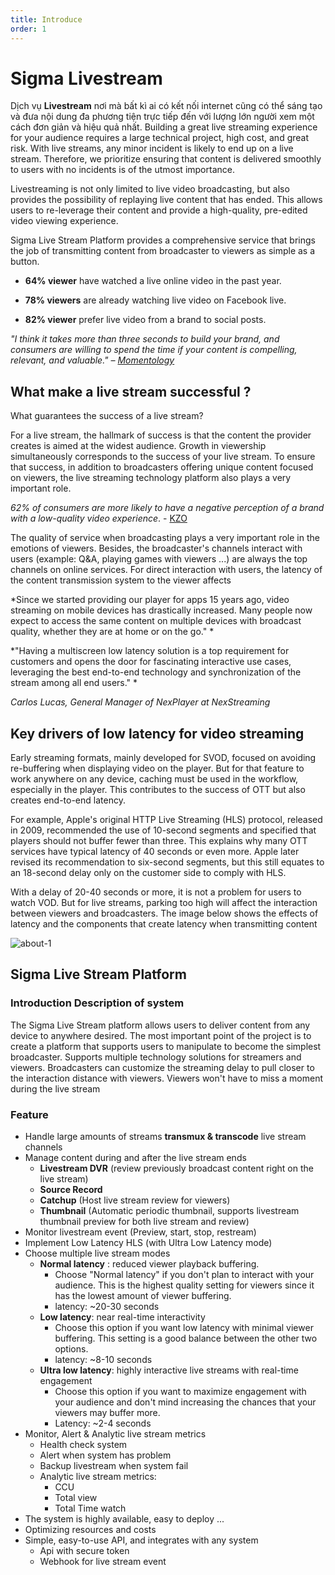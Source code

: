 ```yaml
---
title: Introduce
order: 1
---
```


# Sigma Livestream

Dịch vụ **Livestream** nơi mà bất kì ai có kết nối internet cũng có thể sáng tạo và đưa nội dung đa phương tiện trực tiếp đến với lượng lớn người xem một cách đơn giản và hiệu quả nhất. Building a great live streaming experience for your audience requires a large technical project, high cost, and great risk. With live streams, any minor incident is likely to end up on a live stream. Therefore, we prioritize ensuring that content is delivered smoothly to users with no incidents is of the utmost importance.

Livestreaming is not only limited to live video broadcasting, but also provides the possibility of replaying live content that has ended. This allows users to re-leverage their content and provide a high-quality, pre-edited video viewing experience.

Sigma Live Stream Platform provides a comprehensive service that brings the job of transmitting content from broadcaster to viewers as simple as a button.

- **64% viewer** have watched a live online video in the past year.

- **78% viewers** are already watching live video on Facebook live.

- **82% viewer** prefer live video from a brand to social posts.

_"I think it takes more than three seconds to build your brand, and consumers are willing to spend the time if your content is compelling, relevant, and valuable." – [Momentology](http://www.momentology.com/8936-video-marketing-trends-2016/)_

## What make a live stream successful ?

What guarantees the success of a live stream?

For a live stream, the hallmark of success is that the content the provider creates is aimed at the widest audience. Growth in viewership simultaneously corresponds to the success of your live stream. To ensure that success, in addition to broadcasters offering unique content focused on viewers, the live streaming technology platform also plays a very important role.

_62% of consumers are more likely to have a negative perception of a brand with a low-quality video experience_. - [KZO](https://kzoinnovations.com/video-quality-influence-brand-perception)

The quality of service when broadcasting plays a very important role in the emotions of viewers. Besides, the broadcaster's channels interact with users (example: Q\&A, playing games with viewers ...) are always the top channels on online services. For direct interaction with users, the latency of the content transmission system to the viewer affects

\*Since we started providing our player for apps 15 years ago, video streaming on mobile devices has drastically increased. Many people now expect to access the same content on multiple devices with broadcast quality, whether they are at home or on the go." \*

\*"Having a multiscreen low latency solution is a top requirement for customers and opens the door for fascinating interactive use cases, leveraging the best end-to-end technology and synchronization of the stream among all end users." \*

_Carlos Lucas, General Manager of NexPlayer at_ _NexStreaming_

## Key drivers of low latency for video streaming

Early streaming formats, mainly developed for SVOD, focused on avoiding re-buffering when displaying video on the player. But for that feature to work anywhere on any device, caching must be used in the workflow, especially in the player. This contributes to the success of OTT but also creates end-to-end latency.

For example, Apple's original HTTP Live Streaming (HLS) protocol, released in 2009, recommended the use of 10-second segments and specified that players should not buffer fewer than three. This explains why many OTT services have typical latency of 40 seconds or even more. Apple later revised its recommendation to six-second segments, but this still equates to an 18-second delay only on the customer side to comply with HLS.

With a delay of 20-40 seconds or more, it is not a problem for users to watch VOD. But for live streams, parking too high will affect the interaction between viewers and broadcasters. The image below shows the effects of latency and the components that create latency when transmitting content

![about-1](/images/livestream/livestream-about-1.png)

## Sigma Live Stream Platform

### Introduction Description of system

The Sigma Live Stream platform allows users to deliver content from any device to anywhere desired. The most important point of the project is to create a platform that supports users to manipulate to become the simplest broadcaster. Supports multiple technology solutions for streamers and viewers. Broadcasters can customize the streaming delay to pull closer to the interaction distance with viewers. Viewers won't have to miss a moment during the live stream

### Feature

- Handle large amounts of streams **transmux & transcode** live stream channels
- Manage content during and after the live stream ends
  - **Livestream DVR** (review previously broadcast content right on the live stream)
  - **Source Record**
  - **Catchup** (Host live stream review for viewers)
  - **Thumbnail** (Automatic periodic thumbnail, supports livestream thumbnail preview for both live stream and review)
- Monitor livestream event (Preview, start, stop, restream)
- Implement Low Latency HLS (with Ultra Low Latency mode)
- Choose multiple live stream modes
  - **Normal latency** : reduced viewer playback buffering.
    - Choose "Normal latency" if you don't plan to interact with your audience. This is the highest quality setting for viewers since it has the lowest amount of viewer buffering.
    - latency: \~20-30 seconds
  - **Low latency**: near real-time interactivity
    - Choose this option if you want low latency with minimal viewer buffering. This setting is a good balance between the other two options.
    - latency: \~8-10 seconds
  - **Ultra low latency**: highly interactive live streams with real-time engagement
    - Choose this option if you want to maximize engagement with your audience and don't mind increasing the chances that your viewers may buffer more.
    - Latency: \~2-4 seconds
- Monitor, Alert & Analytic live stream metrics
  - Health check system
  - Alert when system has problem
  - Backup livestream when system fail
  - Analytic live stream metrics:
    - CCU
    - Total view
    - Total Time watch
- The system is highly available, easy to deploy ...
- Optimizing resources and costs
- Simple, easy-to-use API, and integrates with any system
  - Api with secure token
  - Webhook for live stream event
